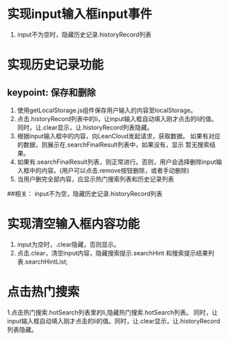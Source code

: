 
# 实现input输入框input事件
1. input不为空时，隐藏历史记录.historyRecord列表

# 实现历史记录功能
## keypoint: 保存和删除

1. 使用getLocalStorage.js组件保存用户输入的内容至localStorage。
2. 点击.historyRecord列表中的li，让input输入框自动填入刚才点击的li的值。
同时，让.clear显示，让.historyRecord列表隐藏。
3. 根据input输入框中的内容，向LeanCloud发起请求，获取数据。
如果有对应的数据，则展示在.searchFinalResult列表中，如果没有，显示 暂无搜索结果。
4. 如果有.searchFinalResult列表，则正常进行。否则，用户会选择删除input输入框中的内容。(用户可以点击.remove按钮删除，或者手动删除)
5. 当用户删完全部内容，应显示热门搜索列表和历史记录列表



##相关：
input不为空，隐藏历史记录.historyRecord列表



# 实现清空输入框内容功能

1. input为空时，.clear隐藏，否则显示。
2. 点击.clear，清空input内容，隐藏搜索提示.searchHint 和搜索提示结果列表.searchHintList;

# 点击热门搜索
1.点击热门搜索.hotSearch列表里的li,隐藏热门搜索.hotSearch列表。
同时，让input输入框自动填入刚才点击的li的值。同时，让.clear显示，让.historyRecord列表隐藏。